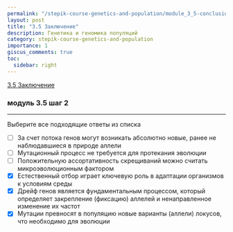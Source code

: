 ```yaml
---
permalink: "/stepik-course-genetics-and-population/module_3_5-conclusion"
layout: post
title: "3.5 Заключение"
description: Генетика и геномика популяций
category: stepik-course-genetics-and-population
importance: 1
giscus_comments: true
toc:
  sidebar: right
---
```


[3.5 Заключение](https://stepik.org/lesson/295222/step/1?unit=276893)

### модуль 3.5 шаг 2

---

Выберите все подходящие ответы из списка

* [ ] За счет потока генов могут возникать абсолютно новые, ранее не наблюдавшиеся в природе аллели
* [ ] Мутационный процесс не требуется для протекания эволюции
* [ ] Положительную ассортативность скрещиваний можно считать микроэволюционным фактором
* [X] Естественный отбор играет ключевую роль в адаптации организмов к условиям среды
* [X] Дрейф генов является фундаментальным процессом, который определяет закрепление (фиксацию) аллелей и ненаправленное изменение их частот
* [X] Мутации превносят в популяцию новые варианты (аллели) локусов, что необходимо для эволюции
